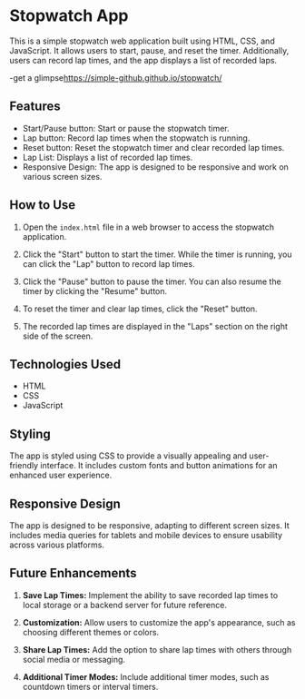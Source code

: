 # Stopwatch App

This is a simple stopwatch web application built using HTML, CSS, and JavaScript. It allows users to start, pause, and reset the timer. Additionally, users can record lap times, and the app displays a list of recorded laps.


-get a glimpse<https://simple-github.github.io/stopwatch/>

## Features

- Start/Pause button: Start or pause the stopwatch timer.
- Lap button: Record lap times when the stopwatch is running.
- Reset button: Reset the stopwatch timer and clear recorded lap times.
- Lap List: Displays a list of recorded lap times.
- Responsive Design: The app is designed to be responsive and work on various screen sizes.

## How to Use

1. Open the `index.html` file in a web browser to access the stopwatch application.

2. Click the "Start" button to start the timer. While the timer is running, you can click the "Lap" button to record lap times.

3. Click the "Pause" button to pause the timer. You can also resume the timer by clicking the "Resume" button.

4. To reset the timer and clear lap times, click the "Reset" button.

5. The recorded lap times are displayed in the "Laps" section on the right side of the screen.

## Technologies Used

- HTML
- CSS
- JavaScript

## Styling

The app is styled using CSS to provide a visually appealing and user-friendly interface. It includes custom fonts and button animations for an enhanced user experience.

## Responsive Design

The app is designed to be responsive, adapting to different screen sizes. It includes media queries for tablets and mobile devices to ensure usability across various platforms.

## Future Enhancements

1. **Save Lap Times:** Implement the ability to save recorded lap times to local storage or a backend server for future reference.

2. **Customization:** Allow users to customize the app's appearance, such as choosing different themes or colors.

3. **Share Lap Times:** Add the option to share lap times with others through social media or messaging.

4. **Additional Timer Modes:** Include additional timer modes, such as countdown timers or interval timers.
